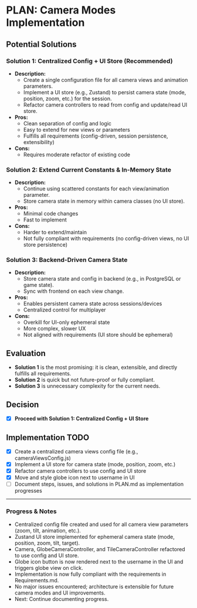 # PLAN: Camera Modes Implementation

## Potential Solutions

### Solution 1: Centralized Config + UI Store (Recommended)
- **Description:**
  - Create a single configuration file for all camera views and animation parameters.
  - Implement a UI store (e.g., Zustand) to persist camera state (mode, position, zoom, etc.) for the session.
  - Refactor camera controllers to read from config and update/read UI store.
- **Pros:**
  - Clean separation of config and logic
  - Easy to extend for new views or parameters
  - Fulfills all requirements (config-driven, session persistence, extensibility)
- **Cons:**
  - Requires moderate refactor of existing code

### Solution 2: Extend Current Constants & In-Memory State
- **Description:**
  - Continue using scattered constants for each view/animation parameter.
  - Store camera state in memory within camera classes (no UI store).
- **Pros:**
  - Minimal code changes
  - Fast to implement
- **Cons:**
  - Harder to extend/maintain
  - Not fully compliant with requirements (no config-driven views, no UI store persistence)

### Solution 3: Backend-Driven Camera State
- **Description:**
  - Store camera state and config in backend (e.g., in PostgreSQL or game state).
  - Sync with frontend on each view change.
- **Pros:**
  - Enables persistent camera state across sessions/devices
  - Centralized control for multiplayer
- **Cons:**
  - Overkill for UI-only ephemeral state
  - More complex, slower UX
  - Not aligned with requirements (UI store should be ephemeral)

## Evaluation
- **Solution 1** is the most promising: it is clean, extensible, and directly fulfills all requirements.
- **Solution 2** is quick but not future-proof or fully compliant.
- **Solution 3** is unnecessary complexity for the current needs.

## Decision
- [x] **Proceed with Solution 1: Centralized Config + UI Store**

## Implementation TODO
- [x] Create a centralized camera views config file (e.g., cameraViewsConfig.js)
- [x] Implement a UI store for camera state (mode, position, zoom, etc.)
- [x] Refactor camera controllers to use config and UI store
- [x] Move and style globe icon next to username in UI
- [ ] Document steps, issues, and solutions in PLAN.md as implementation progresses

---

### Progress & Notes
- Centralized config file created and used for all camera view parameters (zoom, tilt, animation, etc.).
- Zustand UI store implemented for ephemeral camera state (mode, position, zoom, tilt, target).
- Camera, GlobeCameraController, and TileCameraController refactored to use config and UI store.
- Globe icon button is now rendered next to the username in the UI and triggers globe view on click.
- Implementation is now fully compliant with the requirements in Requirements.md.
- No major issues encountered; architecture is extensible for future camera modes and UI improvements.
- Next: Continue documenting progress. 